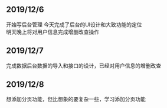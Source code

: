 ## 2019/12/6  
开始写后台管理   今天完成了后台的UI设计和大致功能的定位  
明天晚上将对用户信息完成增删改查操作  
## 2019/12/7    
完成数据后台数据的导入和接口的设计，已经对用户信息的增删改查  
## 2019/12/8  
想添加分页功能，但比想象的要复杂一些，学习添加分页功能


